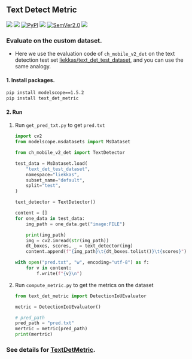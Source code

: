 ## Text Detect Metric
<p align="left">
    <a href=""><img src="https://img.shields.io/badge/OS-Linux%2C%20Win%2C%20Mac-pink.svg"></a>
    <a href=""><img src="https://img.shields.io/badge/python->=3.6,<3.12-aff.svg"></a>
    <a href="https://pypi.org/project/text_det_metric/"><img alt="PyPI" src="https://img.shields.io/pypi/v/text_det_metric"></a>
    <a href="https://pepy.tech/project/text_det_metric"><img src="https://static.pepy.tech/personalized-badge/text_det_metric?period=total&units=abbreviation&left_color=grey&right_color=blue&left_text=Downloads"></a>
<a href="https://semver.org/"><img alt="SemVer2.0" src="https://img.shields.io/badge/SemVer-2.0-brightgreen"></a>
    <a href="https://github.com/psf/black"><img src="https://img.shields.io/badge/code%20style-black-000000.svg"></a>
</p>


### Evaluate on the custom dataset.
- Here we use the evaluation code of `ch_mobile_v2_det` on the text detection test set [liekkas/text_det_test_dataset](https://www.modelscope.cn/datasets/liekkas/text_det_test_dataset/summary), and you can use the same analogy.


#### 1. Install packages.
```bash
pip install modelscope==1.5.2
pip install text_det_metric
```

#### 2. Run
1. Run `get_pred_txt.py` to get `pred.txt`
    ```python
    import cv2
    from modelscope.msdatasets import MsDataset

    from ch_mobile_v2_det import TextDetector

    test_data = MsDataset.load(
        "text_det_test_dataset",
        namespace="liekkas",
        subset_name="default",
        split="test",
    )

    text_detector = TextDetector()

    content = []
    for one_data in test_data:
        img_path = one_data.get("image:FILE")

        print(img_path)
        img = cv2.imread(str(img_path))
        dt_boxes, scores, _ = text_detector(img)
        content.append(f"{img_path}\t{dt_boxes.tolist()}\t{scores}")

    with open("pred.txt", "w", encoding="utf-8") as f:
        for v in content:
            f.write(f"{v}\n")
    ```
2. Run `compute_metric.py` to get the metrics on the dataset
    ```python
    from text_det_metric import DetectionIoUEvaluator

    metric = DetectionIoUEvaluator()

    # pred_path
    pred_path = "pred.txt"
    mertric = metric(pred_path)
    print(mertric)
    ```

### See details for [TextDetMetric](https://github.com/SWHL/TextDetMetric).
